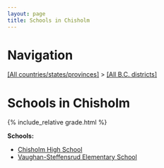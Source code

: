 ```yaml
---
layout: page
title: Schools in Chisholm
---
```

# Navigation

[[All countries/states/provinces]](../..) > [[All B.C. districts]](..)

# Schools in Chisholm

{% include_relative grade.html %}

**Schools:**

- [Chisholm High School](Chisholm_High_School.md)
- [Vaughan-Steffensrud Elementary School](Vaughan-Steffensrud_Elementary_School.md)
